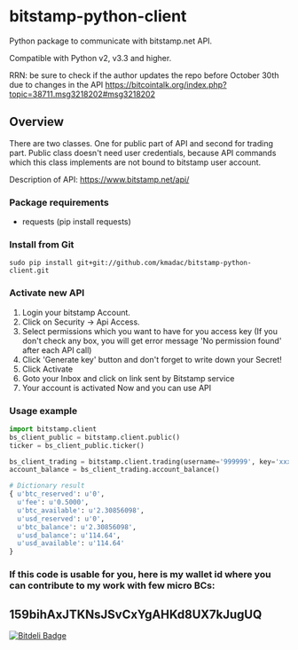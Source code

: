 bitstamp-python-client
======================

Python package to communicate with bitstamp.net API.

Compatible with Python v2, v3.3 and higher.

RRN: be sure to check if the author updates the repo before October 30th due to changes in the API https://bitcointalk.org/index.php?topic=38711.msg3218202#msg3218202

## Overview ##

There are two classes. One for public part of API and second for trading part.
Public class doesn't need user credentials, because API commands which this class implements are not bound to bitstamp user account.

Description of API:
https://www.bitstamp.net/api/

### Package requirements ###

* requests (pip install requests)

### Install from Git ###

    sudo pip install git+git://github.com/kmadac/bitstamp-python-client.git

### Activate new API ###

1. Login your bitstamp Account.
2. Click on Security -> Api Access.
3. Select permissions which you want to have for you access key (If you don't check any box, you will get error message 'No permission found' after each API call)
4. Click 'Generate key' button and don't forget to write down your Secret!
5. Click Activate
6. Goto your Inbox and click on link sent by Bitstamp service
7. Your account is activated Now and you can use API

### Usage example ###

```python
import bitstamp.client
bs_client_public = bitstamp.client.public()
ticker = bs_client_public.ticker()

bs_client_trading = bitstamp.client.trading(username='999999', key='xxx', secret='xxx')
account_balance = bs_client_trading.account_balance()

# Dictionary result
{ u'btc_reserved': u'0',
  u'fee': u'0.5000',
  u'btc_available': u'2.30856098',
  u'usd_reserved': u'0',
  u'btc_balance': u'2.30856098',
  u'usd_balance': u'114.64',
  u'usd_available': u'114.64'
}
```

### If this code is usable for you, here is my wallet id where you can contribute to my work with few micro BCs: ###

## 159bihAxJTKNsJSvCxYgAHKd8UX7kJugUQ ##


[![Bitdeli Badge](https://d2weczhvl823v0.cloudfront.net/kmadac/bitstamp-python-client/trend.png)](https://bitdeli.com/free "Bitdeli Badge")

